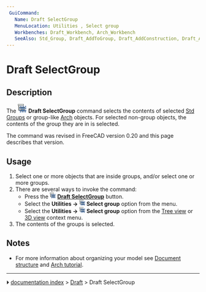 ```yaml
---
 GuiCommand:
   Name: Draft SelectGroup
   MenuLocation: Utilities , Select group
   Workbenches: Draft_Workbench, Arch_Workbench
   SeeAlso: Std_Group, Draft_AddToGroup, Draft_AddConstruction, Draft_AutoGroup
---
```


# Draft SelectGroup

## Description

The <img alt="" src=images/Draft_SelectGroup.svg  style="width:24px;"> **Draft SelectGroup** command selects the contents of selected [Std Groups](Std_Group.md) or group-like [Arch](Arch_Workbench.md) objects. For selected non-group objects, the contents of the group they are in is selected.

The command was revised in FreeCAD version 0.20 and this page describes that version.

## Usage

1.  Select one or more objects that are inside groups, and/or select one or more groups.
2.  There are several ways to invoke the command:
    -   Press the **<img src="images/Draft_SelectGroup.svg" width=16px> [Draft SelectGroup](Draft_SelectGroup.md)** button.
    -   Select the **Utilities → <img src="images/Draft_SelectGroup.svg" width=16px> Select group** option from the menu.
    -   Select the **Utilities → <img src="images/Draft_SelectGroup.svg" width=16px> Select group** option from the [Tree view](Tree_view.md) or [3D view](3D_view.md) context menu.
3.  The contents of the groups is selected.

## Notes

-   For more information about organizing your model see [Document structure](Document_structure.md) and [Arch tutorial](Arch_tutorial#Organizing_your_model.md).



---
⏵ [documentation index](../README.md) > [Draft](Draft_Workbench.md) > Draft SelectGroup
